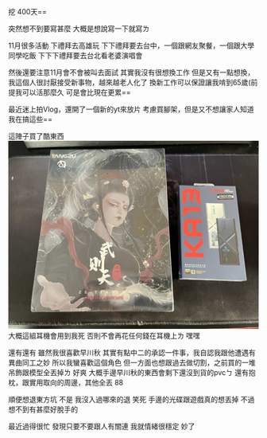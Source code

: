 挖
400天==

突然想不到要寫甚麼
大概是想說寫一下就寫ㄌ

11月很多活動
下禮拜去高雄玩
下下禮拜要去台中，一個跟網友聚餐，一個跟大學同學吃飯
下下下禮拜要去台北看老婆演唱會

然後還要注意11月會不會被叫去面試
其實我沒有很想換工作
但是又有一點想換，我這個人很討厭接受新事物，越來越老人化了
換新工作可以保證讓我啃到65歲(前提我可以活那麼久
可是會比現在更累==

最近迷上拍Vlog，還開了一個新的yt來放片
考慮買腳架，但是又不想讓家人知道我在搞這些==

這陣子買了酷東西
![](https://raw.githubusercontent.com/photohost/pcblog/master/pchost/IMG_5181.jpg.jpg)
大概這組耳機會用到我死
否則不會再花任何錢在耳機上ㄌ
嘿嘿

還有還有
雖然我很喜歡早川秋
其實有點中二的承認一件事，我自認我跟他遭遇有異曲同工之妙
所以我蠻喜歡這個角色
但一方面也想跟過去做切割，之前買的一堆吊飾跟模型全丟掉ㄌ
好爽
大概手邊早川秋的東西會剩下還沒到貨的pvcㄅ
還有抱枕，跟實用取向的周邊，其他全丟
88

順便想退東方坑
不是
我沒入過哪來的退
笑死
手邊的光碟跟遊戲真的想丟掉
不過想不到有甚麼好脫手的

最近過得很忙
發現只要不要跟人有關連
我就情緒很穩定
妙了
<!-- ##{"timestamp":1699027200}## -->